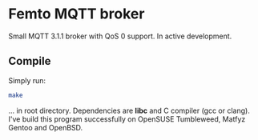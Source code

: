 # Femto MQTT broker

Small MQTT 3.1.1 broker with QoS 0 support. In active development.

## Compile

Simply run:

``` bash
make
```

... in root directory. Dependencies are **libc** and C compiler (gcc or clang).
I've build this program successfully on OpenSUSE Tumbleweed, Matfyz Gentoo and
OpenBSD.
